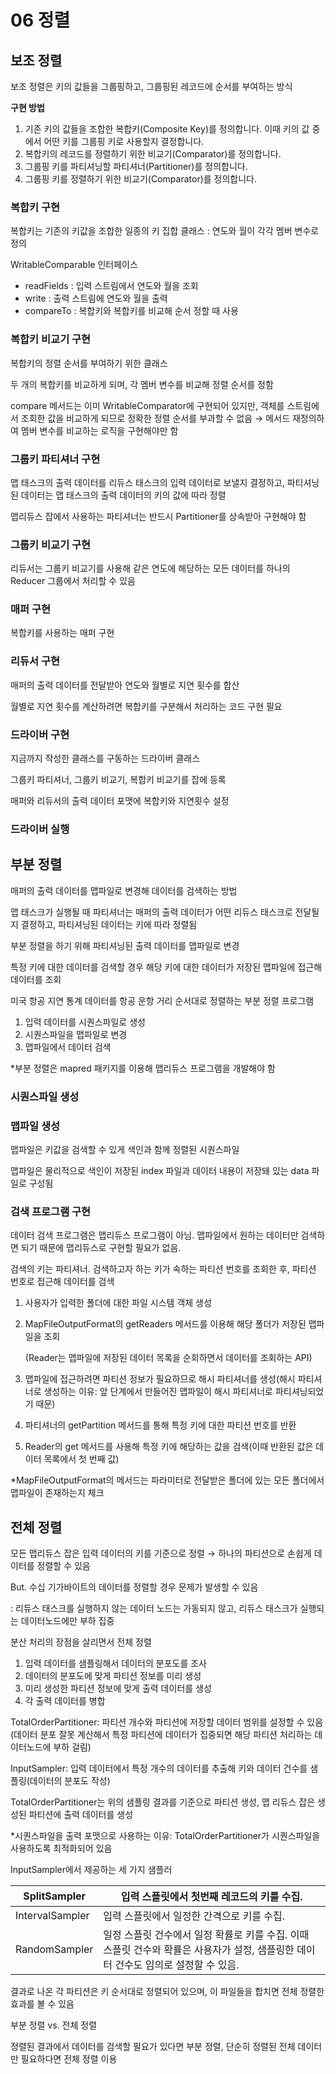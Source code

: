 # 06 정렬

## 보조 정렬

보조 정렬은 키의 값들을 그룹핑하고, 그룹핑된 레코드에 순서를 부여하는 방식

**구현 방법**

1. 기존 키의 값들을 조합한 복합키(Composite Key)를 정의합니다. 이때 키의 값 중에서 어떤 키를 그룹핑 키로 사용할지 결정합니다.
2. 복합키의 레코드를 정렬하기 위한 비교기(Comparator)를 정의합니다.
3. 그룹핑 키를 파티셔닝할 파티셔너(Partitioner)를 정의합니다.
4. 그룹핑 키를 정렬하기 위한 비교기(Comparator)를 정의합니다.

### 복합키 구현

복합키는 기존의 키값을 조합한 일종의 키 집합 클래스 : 연도와 월이 각각 멤버 변수로 정의

WritableComparable 인터페이스

- readFields : 입력 스트림에서 연도와 월을 조회
- write : 출력 스트림에 연도와 월을 출력
- compareTo : 복합키와 복합키를 비교해 순서 정할 때 사용

### 복합키 비교기 구현

복합키의 정렬 순서를 부여하기 위한 클래스

두 개의 복합키를 비교하게 되며, 각 멤버 변수를 비교해 정렬 순서를 정함

compare 메서드는 이미 WritableComparator에 구현되어 있지만, 객체를 스트림에서 조회한 값을 비교하게 되므로 정확한 정렬 순서를 부과할 수 없음 → 메서드 재정의하여 멤버 변수를 비교하는 로직을 구현해야만 함

### 그룹키 파티셔너 구현

맵 태스크의 출력 데이터를 리듀스 태스크의 입력 데이터로 보낼지 결정하고, 파티셔닝된 데이터는 맵 태스크의 출력 데이터의 키의 값에 따라 정렬

맵리듀스 잡에서 사용하는 파티셔너는 반드시 Partitioner를 상속받아 구현해야 함

### 그룹키 비교기 구현

리듀서는 그룹키 비교기를 사용해 같은 연도에 해당하는 모든 데이터를 하나의 Reducer 그룹에서 처리할 수 있음

### 매퍼 구현

복합키를 사용하는 매퍼 구현

### 리듀서 구현

매퍼의 출력 데이터를 전달받아 연도와 월별로 지연 횟수를 합산

월별로 지연 횟수를 계산하려면 복합키를 구분해서 처리하는 코드 구현 필요

### 드라이버 구현

지금까지 작성한 클래스를 구동하는 드라이버 클래스

그룹키 파티셔너, 그룹키 비교기, 복합키 비교기를 잡에 등록

매퍼와 리듀서의 출력 데이터 포맷에 복합키와 지연횟수 설정

### 드라이버 실행

## 부분 정렬

매퍼의 출력 데이터를 맵파일로 변경해 데이터를 검색하는 방법

맵 태스크가 실행될 때 파티셔너는 매퍼의 출력 데이터가 어떤 리듀스 태스크로 전달될지 결정하고, 파티셔닝된 데이터는 키에 따라 정렬됨

부분 정렬을 하기 위해 파티셔닝된 출력 데이터를 맵파일로 변경

특정 키에 대한 데이터를 검색할 경우 해당 키에 대한 데이터가 저장된 맵파일에 접근해 데이터를 조회

미국 항공 지연 통계 데이터를 항공 운항 거리 순서대로 정렬하는 부분 정렬 프로그램

1. 입력 데이터를 시퀀스파일로 생성
2. 시퀀스파일을 맵파일로 변경
3. 맵파일에서 데이터 검색

*부분 정렬은 mapred 패키지를 이용해 맵리듀스 프로그램을 개발해야 함

### 시퀀스파일 생성

### 맵파일 생성

맵파일은 키값을 검색할 수 있게 색인과 함께 정렬된 시퀀스파일

맵파일은 물리적으로 색인이 저장된 index 파일과 데이터 내용이 저장돼 있는 data 파일로 구성됨

### 검색 프로그램 구현

데이터 검색 프로그램은 맵리듀스 프로그램이 아님. 맵파일에서 원하는 데이터만 검색하면 되기 때문에 맵리듀스로 구현할 필요가 없음.

검색의 키는 파티셔너. 검색하고자 하는 키가 속하는 파티션 번호를 조회한 후, 파티션 번호로 접근해 데이터를 검색

1. 사용자가 입력한 폴더에 대한 파일 시스템 객체 생성
2. MapFileOutputFormat의 getReaders 메서드를 이용해 해당 폴더가 저장된 맵파일을 조회
    
    (Reader는 맵파일에 저장된 데이터 목록을 순회하면서 데이터를 조회하는 API)
    
3. 맵파일에 접근하려면 파티션 정보가 필요하므로 해시 파티셔너를 생성(해시 파티셔너로 생성하는 이유: 앞 단계에서 만들어진 맵파일이 해시 파티셔너로 파티셔닝되었기 때문)
4. 파티셔너의 getPartition 메서드를 통해 특정 키에 대한 파티션 번호를 반환
5. Reader의 get 메서드를 사용해 특정 키에 해당하는 값을 검색(이때 반환된 값은 데이터 목록에서 첫 번째 값)

*MapFileOutputFormat의 메서드는 파라미터로 전달받은 폴더에 있는 모든 폴더에서 맵파일이 존재하는지 체크

## 전체 정렬

모든 맵리듀스 잡은 입력 데이터의 키를 기준으로 정렬 → 하나의 파티션으로 손쉽게 데이터를 정렬할 수 있음

But. 수십 기가바이트의 데이터를 정렬할 경우 문제가 발생할 수 있음

: 리듀스 태스크를 실행하지 않는 데이터 노드는 가동되지 않고, 리듀스 태스크가 실행되는 데이터노드에만 부하 집중

분산 처리의 장점을 살리면서 전체 정렬

1. 입력 데이터를 샘플링해서 데이터의 분포도를 조사
2. 데이터의 분포도에 맞게 파티션 정보를 미리 생성
3. 미리 생성한 파티션 정보에 맞게 출력 데이터를 생성
4. 각 출력 데이터를 병합

TotalOrderPartitioner: 파티션 개수와 파티션에 저장할 데이터 범위를 설정할 수 있음(데이터 분포 잘못 계산해서 특정 파티션에 데이터가 집중되면 해당 파티션 처리하는 데이터노드에 부하 걸림)

InputSampler: 입력 데이터에서 특정 개수의 데이터를 추출해 키와 데이터 건수를 샘플링(데이터의 분포도 작성)

TotalOrderPartitioner는 위의 샘플링 결과를 기준으로 파티션 생성, 맵 리듀스 잡은 생성된 파티션에 출력 데이터를 생성

*시퀀스파일을 출력 포맷으로 사용하는 이유: TotalOrderPartitioner가 시퀀스파일을 사용하도록 최적화되어 있음

InputSampler에서 제공하는 세 가지 샘플러

| SplitSampler | 입력 스플릿에서 첫번째 레코드의 키를 수집. |
| --- | --- |
| IntervalSampler | 입력 스플릿에서 일정한 간격으로 키를 수집. |
| RandomSampler | 일정 스플릿 건수에서 일정 확률로 키를 수집. 이때 스플릿 건수와 확률은 사용자가 설정, 샘플링한 데이터 건수도 임의로 설정할 수 있음. |

결과로 나온 각 파티션은 키 순서대로 정렬되어 있으며, 이 파일들을 합치면 전체 정렬한 효과를 볼 수 있음

부분 정렬 vs. 전체 정렬

정렬된 결과에서 데이터를 검색할 필요가 있다면 부분 정렬, 단순히 정렬된 전체 데이터만 필요하다면 전체 정렬 이용